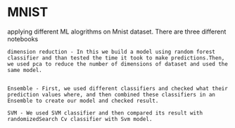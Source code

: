# MNIST
applying different ML alogrithms on Mnist dataset.
There are three different notebooks 

	dimension reduction - In this we build a model using random forest classifier and than tested the time it took to make predictions.Then, we used pca to reduce the number of dimensions of dataset and used the same model.


	Ensemble - First, we used different classifiers and checked what their prediction values where, and then combined these classifiers in an Ensemble to create our model and checked result.

	SVM - We used SVM classifier and then compared its result with randomizedSearch Cv classifier with Svm model.